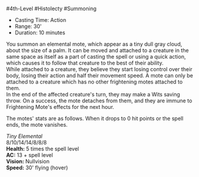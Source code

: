 #4th-Level #Histolecty #Summoning
 
- Casting Time: Action
- Range: 30'
- Duration: 10 minutes
 
You summon an elemental mote, which appear as a tiny dull gray cloud, about the size of a palm. It can be moved and attached to a creature in the same space as itself as a part of casting the spell or using a quick action, which causes it to follow that creature to the best of their ability.  
While attached to a creature, they believe they start losing control over their body, losing their action and half their movement speed. A mote can only be attached to a creature which has no other frightening motes attached to them.  
In the end of the affected creature's turn, they may make a Wits saving throw. On a success, the mote detaches from them, and they are immune to Frightening Mote's effects for the next hour.
 
The motes' stats are as follows. When it drops to 0 hit points or the spell ends, the mote vanishes.
 
_Tiny Elemental_  
8/10/14/14/8/8/8  
**Health:** 5 times the spell level  
**AC:** 13 + spell level  
**Vision:** Nullvision  
**Speed:** 30' flying (hover)